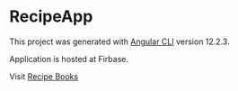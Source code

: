 # RecipeApp

This project was generated with [Angular CLI](https://github.com/angular/angular-cli) version 12.2.3.




Application is hosted at Firbase.

Visit [Recipe Books](https://recipeapp-2c302.web.app/)
